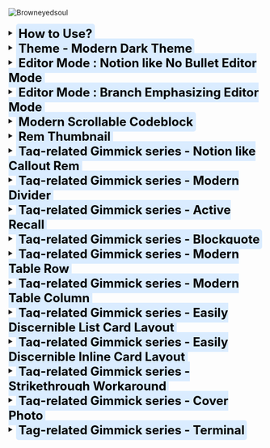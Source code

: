 ![Browneyedsoul](https://user-images.githubusercontent.com/56161102/134761779-cd39ce14-3ea5-433f-9a14-d642f52c7e5e.png)





<details> 
    <summary>
		<span style="font-size: 24px; padding: 5px; margin: 20px 0 20px 0; position: relative; top: 5px; color: black; background-color: #DAECFF; font-weight: 700; border-radius: 5px;">
			How to Use?
		</span>
	</summary>
	<br>
	<h3>Please check the <a href="https://forum.remnote.io/t/what-is-custom-css-and-how-do-i-use-it/1231">Custom CSS Tutorial</a> first</h3>
    <div markdown="1"></div> 
</details>

<details> 
    <summary>
		<span style="font-size: 24px; padding: 5px; margin: 20px 0 20px 0; position: relative; top: 5px; color: black; background-color: #DAECFF; font-weight: 700; border-radius: 5px;">
			Theme - Modern Dark Theme
		</span>
	</summary>
	<br>
    <h2>Use case</h2>
	<div>
		<img src="https://raw.githubusercontent.com/browneyedsoul/ImageRepository/main/Modern%20Dark%20Theme.png?token=ANMPGTXQWZX64HU6J6A5LGLBYSH5I">
	</div>
</details>

<details> 
    <summary>
		<span style="font-size: 24px; padding: 5px; margin: 20px 0 20px 0; position: relative; top: 5px; color: black; background-color: #DAECFF; font-weight: 700; border-radius: 5px;">
			Editor Mode : Notion like No Bullet Editor Mode
		</span>
	</summary> 
	<br>
	<h2>What is the purpose of this Snippet?</h2> 
		<ul>
            <li>For those who are thinking that Bullet-based Outliner Editor is way too cluttered with crowded bullet points.</li>
            <li>Combined UX : Block based Notion Editor + Outliner</li>
		</ul>
	<h2>Use case</h2>
		<img src="https://user-images.githubusercontent.com/56161102/146399780-efbefb64-dd60-4878-a7a0-9e84e74ce770.gif">
		<img src="https://user-images.githubusercontent.com/56161102/144811607-55235118-c43c-47f2-8eae-7b2424d4f0db.png"><br>
		<img src="https://user-images.githubusercontent.com/56161102/144810507-83ed2e6a-cb6e-452a-9e26-2eb794e8442e.png">
</details>

<details> 
    <summary>
		<span style="font-size: 24px; padding: 5px; margin: 20px 0 20px 0; position: relative; top: 5px; color: black; background-color: #DAECFF; font-weight: 700; border-radius: 5px;">
			Editor Mode : Branch Emphasizing Editor Mode
		</span>
	</summary>
	<br>
	<h2>What is the purpose of this Snippet?</h2>
    <h2>Use case</h2>
		<img src="https://user-images.githubusercontent.com/56161102/135745657-5daffdc3-6e95-4bc8-9bd3-14619397be0f.png">
</details>

<details> 
    <summary>
		<span style="font-size: 24px; padding: 5px; margin: 20px 0 20px 0; position: relative; top: 5px; color: black; background-color: #DAECFF; font-weight: 700; border-radius: 5px;">
			Modern Scrollable Codeblock
		</span>
	</summary>
	<br>
	<h2>What is the purpose of this Snippet?</h2>
    <h2>Use case</h2>
	<img src ="https://user-images.githubusercontent.com/56161102/146404024-09d18a56-5c18-4699-8228-b8db8ba0b3c1.gif">
	<img src ="https://user-images.githubusercontent.com/56161102/138455986-b8fd0d40-7dea-4d25-b14b-d394dd5744cc.png">
</details>

<details> 
    <summary>
		<span style="font-size: 24px; padding: 5px; margin: 20px 0 20px 0; position: relative; top: 5px; color: black; background-color: #DAECFF; font-weight: 700; border-radius: 5px;">
			Rem Thumbnail
		</span>
	</summary>
	<br>
	<h2>What is the purpose of this Snippet?</h2>
    <h2>Use case</h2>
</details>

<details> 
    <summary>
		<span style="font-size: 24px; padding: 5px; margin: 20px 0 20px 0; position: relative; top: 5px; color: black; background-color: #DAECFF; font-weight: 700; border-radius: 5px;">
			Tag-related Gimmick series - Notion like Callout Rem
		</span>
	</summary>
	<br>
	<h2>What is the purpose of this Snippet?</h2>
    <h2>Use case</h2>
	<img src="https://user-images.githubusercontent.com/56161102/133299689-ec0a686b-7377-4871-bf7a-2c49e7e3a62e.gif">
	<br>
	<img src="https://user-images.githubusercontent.com/56161102/129578910-f5bdf063-dc52-400d-97ff-5a327fa00819.png">
</details>

<details> 
    <summary>
		<span style="font-size: 24px; padding: 5px; margin: 20px 0 20px 0; position: relative; top: 5px; color: black; background-color: #DAECFF; font-weight: 700; border-radius: 5px;">
			Tag-related Gimmick series - Modern Divider
		</span>
	</summary>
	<br>
	<h2>What is the purpose of this Snippet?</h2>
    <h2>Use case</h2>
	<img src="https://user-images.githubusercontent.com/56161102/129580147-c0507bcc-a4d1-4522-b48d-d7efdf831e0f.gif">
</details>

<details> 
    <summary>
		<span style="font-size: 24px; padding: 5px; margin: 20px 0 20px 0; position: relative; top: 5px; color: black; background-color: #DAECFF; font-weight: 700; border-radius: 5px;">
			Tag-related Gimmick series - Active Recall
		</span>
	</summary>
	<br>
	<h2>What is the purpose of this Snippet?</h2>
    <h2>Use case</h2>
</details>

<details> 
    <summary>
		<span style="font-size: 24px; padding: 5px; margin: 20px 0 20px 0; position: relative; top: 5px; color: black; background-color: #DAECFF; font-weight: 700; border-radius: 5px;">
			Tag-related Gimmick series - Blockquote
		</span>
	</summary>
	<br>
	<h2>What is the purpose of this Snippet?</h2>
    <h2>Use case</h2>
</details>

<details> 
    <summary>
		<span style="font-size: 24px; padding: 5px; margin: 20px 0 20px 0; position: relative; top: 5px; color: black; background-color: #DAECFF; font-weight: 700; border-radius: 5px;">
			Tag-related Gimmick series - Modern Table Row
		</span>
	</summary>
	<br>
	<h2>What is the purpose of this Snippet?</h2>
    <h2>Use case</h2>
	<img src="https://forum.remnote.io/uploads/default/original/2X/7/7ad718829a7738ca1ad75e0ee35c36494d37c0f9.gif">
	<br>
	<h3>Feature</h3>
	<ul>
		<li>Column Width Adjustment by Tagging to the Title bar</li>
			<img src="https://forum.remnote.io/uploads/default/original/2X/8/8ae892cd66862b9115bbbe74a0a3f1246b8a79e3.gif">
		<li>Hacky Method to Changing Row table to Use Column Table</li>
	</ul>
</details>

<details> 
    <summary>
		<span style="font-size: 24px; padding: 5px; margin: 20px 0 20px 0; position: relative; top: 5px; color: black; background-color: #DAECFF; font-weight: 700; border-radius: 5px;">
			Tag-related Gimmick series - Modern Table Column
		</span>
	</summary>
	<h2>What is the purpose of this Snippet?</h2>
    <h2>Use case</h2>
	<img src="https://user-images.githubusercontent.com/56161102/146405230-a133fde0-4c0b-48d9-aab3-71ccfc767c70.gif">
</details>

<details> 
    <summary>
		<span style="font-size: 24px; padding: 5px; margin: 20px 0 20px 0; position: relative; top: 5px; color: black; background-color: #DAECFF; font-weight: 700; border-radius: 5px;">
			Tag-related Gimmick series - Easily Discernible List Card Layout
		</span>
	</summary>
	<br>
	<h2>What is the purpose of this Snippet?</h2>
    <h2>Use case</h2>
	<img src="https://user-images.githubusercontent.com/56161102/139407710-45d2ba43-d5c0-4314-9719-4676d4b41575.gif">
	<br>
	<div>
		<ul>
			<h2>Before</h2>
			<br><img src="https://user-images.githubusercontent.com/56161102/139383660-5224879e-7245-4e0b-b7b6-c6e1da9156ce.png">
			<h2>After</h2>
			<br><img src="https://user-images.githubusercontent.com/56161102/139383178-ba6c3cef-d5d6-4980-9397-345048a0bc87.png">
			All you need to do is just guess how long the front-side width size is, and then tag to each Answer Part of the Card (each rem Individually)
			<ul>
				<li><span style="font-family: Courier; color: yellow;">w120</span> → Front width 120px</li>
				<li><span style="font-family: Courier; color: yellow;">w150</span> → Front width 150px</li>
				<li><span style="font-family: Courier; color: yellow;">w180</span> → Front width 180px</li>
				<li><span style="font-family: Courier; color: yellow;">w210</span> → Front width 210px</li>
				<li><span style="font-family: Courier; color: yellow;">w240</span> → Front width 240px</li>
				<li><span style="font-family: Courier; color: yellow;">w270</span> → Front width 270px</li>
				<li><span style="font-family: Courier; color: yellow;">w300</span> → Front width 300px</li>
				<li><span style="font-family: Courier; color: yellow;">w330</span> → Front width 330px</li>
				<li><span style="font-family: Courier; color: yellow;">w360</span> → Front width 360px</li>
				<li><span style="font-family: Courier; color: yellow;">w390</span> → Front width 390px</li>
				<li><span style="font-family: Courier; color: yellow;">w420</span> → Front width 420px</li>
				<li><span style="font-family: Courier; color: yellow;">w450</span> → Front width 450px</li>
				<li><span style="font-family: Courier; color: yellow;">w480</span> → Front width 480px</li>
			</ul>
		</ul>
	</div>
</details>

<details> 
    <summary>
		<span style="font-size: 24px; padding: 5px; margin: 20px 0 20px 0; position: relative; top: 5px; color: black; background-color: #DAECFF; font-weight: 700; border-radius: 5px;">
			Tag-related Gimmick series - Easily Discernible Inline Card Layout
		</span>
	</summary>
	<br>
	<h2>What is the purpose of this Snippet?</h2>
    <h2>Use case</h2>
	<div>
		<ul>
			<h2>Before</h2>
			<br><img src="https://user-images.githubusercontent.com/56161102/138023258-357e00c1-8806-4302-8e1f-4bc4d6499b3f.png">
			<h2>After</h2>
			<br><img src="https://user-images.githubusercontent.com/56161102/138023272-01494a0c-9e53-4768-a531-65f62bfcf49e.png">
			<br><img src="https://user-images.githubusercontent.com/56161102/138453737-cc4e4dac-5aff-4ce4-a320-622d4697e7cd.png">
		</ul>
	</div>
</details>

<details> 
    <summary>
		<span style="font-size: 24px; padding: 5px; margin: 20px 0 20px 0; position: relative; top: 5px; color: black; background-color: #DAECFF; font-weight: 700; border-radius: 5px;">
			Tag-related Gimmick series - Strikethrough Workaround
		</span>
	</summary>
	<br>
	<h2>What is the purpose of this Snippet?</h2>
    <h2>Use case</h2>
	<img src="https://user-images.githubusercontent.com/56161102/133104105-d94817c9-0ff9-4fdb-b221-da2d8a5c7d50.png">
</details>

<details> 
    <summary>
		<span style="font-size: 24px; padding: 5px; margin: 20px 0 20px 0; position: relative; top: 5px; color: black; background-color: #DAECFF; font-weight: 700; border-radius: 5px;">
			Tag-related Gimmick series - Cover Photo
		</span>
	</summary>
	<br>
	<h2>What is the purpose of this Snippet?</h2>
    <h2>Use case</h2>
    	<div>
          	<ol>
                <li>Make CSS Template on Custom CSS<br><img src="https://user-images.githubusercontent.com/56161102/129580692-22c7710d-af5c-4939-b44b-a8857493965d.png"></li>
            	<li>Add image url, Name the tag<br><img src="https://user-images.githubusercontent.com/56161102/129580723-950620ac-7077-4cee-9f52-79329713f98a.jpeg"></li>
                <li>Tag to the Rem-title
					<br><img src="https://user-images.githubusercontent.com/56161102/129580757-d230aa8c-537e-4965-8c9d-931862c51e58.jpeg">
					<br><img src="https://user-images.githubusercontent.com/56161102/129580770-bab49a86-f72c-4313-b172-4d3a4e1d383e.jpeg"></li>
                <li>Adjust <span style="font-family: Courier; color: yellow;">background-size</span> on your tastes. 
					<br>➊ background-size: 100% 100%; ➞ Full responsive but the image can be ugly.
					<br>➋ background-size: contain; ➞ Height fixed, Responsive to width but some margins can be made.
					<br>➌ background-size: cover; ➞ I don’t care about the cover image cropped.
					Hope new revamped big update version could be more intuitive. 🙂</li>
            </ol>  
	    </div>
</details>

<details> 
    <summary>
		<span style="font-size: 24px; padding: 5px; margin: 20px 0 20px 0; position: relative; top: 5px; color: black; background-color: #DAECFF; font-weight: 700; border-radius: 5px;">
			Tag-related Gimmick series - Terminal
		</span>
	</summary>
	<br>
	<h2>What is the purpose of this Snippet?</h2>
    <h2>Use case</h2>
	<img src="https://user-images.githubusercontent.com/56161102/131240536-c039347c-3fce-4cc4-a568-048606a4d383.png">
</details>
